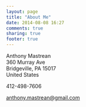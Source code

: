 ```yaml
---
layout: page
title: "About Me"
date: 2014-08-08 16:27
comments: true
sharing: true
footer: true
---
```


Anthony Mastrean  
360 Murray Ave  
Bridgeville, PA 15017  
United States  

412-498-7606

anthony.mastrean@gmail.com
